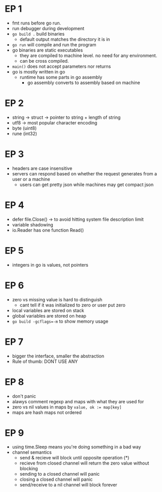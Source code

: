 # EP 1
- fmt runs before go run.
- run debugger during development
- `go build .` build binaries
    - default output matches the directory it is in
- `go run` will compile and run the program
- go binaries are static executables
    - they are compiled to machine level. no need for any environment.
    - can be cross compiled.
- `main()` does not accept parameters nor returns
- go is mostly written in go 
    - runtime has some parts in go assembly
        - go assembly converts to assembly based on machine

# EP 2
- string -> struct -> pointer to string + length of string
- utf8 -> most popular character encoding 
- byte (uint8)
- rune (int32)

# EP 3
- headers are case insensitive
- servers can respond based on whether the request generates from a user or a machine
    - users can get pretty json while machines may get compact json

# EP 4
- defer file.Close() -> to avoid hitting system file description limit
- variable shadowing
- io.Reader has one function Read()

# EP 5
- integers in go is values, not pointers

# EP 6
- zero vs missing value is hard to distinguish
    - cant tell if it was initialized to zero or user put zero
- local variables are stored on stack
- global variables are stored on heap
- ```go build -gcflags=-m``` to show memory usage

# EP 7
- bigger the interface, smaller the abstraction
- Rule of thumb: DONT USE ANY

# EP 8
- don't panic
- alawys comment regexp and maps with what they are used for
- zero vs nil values in maps by ```value, ok := map[key]```
- maps are hash maps not ordered

# EP 9
- using time.Sleep means you're doing something in a bad way
- channel semantics
    - send & recieve will block until opposite operation (*)
    - recieve from closed channel will return the zero value without blocking
    - sending to a closed channel will panic
    - closing a closed channel will panic
    - send/receive to a nil channel will block forever
